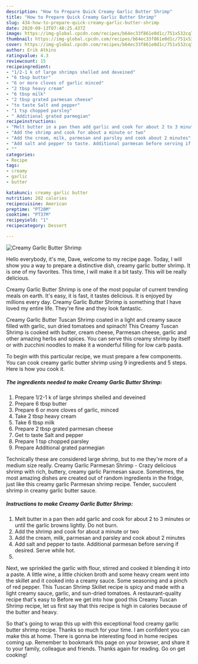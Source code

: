 ```yaml
---
description: "How to Prepare Quick Creamy Garlic Butter Shrimp"
title: "How to Prepare Quick Creamy Garlic Butter Shrimp"
slug: 434-how-to-prepare-quick-creamy-garlic-butter-shrimp
date: 2020-09-13T07:48:25.437Z
image: https://img-global.cpcdn.com/recipes/b64ec33f861e0d1c/751x532cq70/creamy-garlic-butter-shrimp-recipe-main-photo.jpg
thumbnail: https://img-global.cpcdn.com/recipes/b64ec33f861e0d1c/751x532cq70/creamy-garlic-butter-shrimp-recipe-main-photo.jpg
cover: https://img-global.cpcdn.com/recipes/b64ec33f861e0d1c/751x532cq70/creamy-garlic-butter-shrimp-recipe-main-photo.jpg
author: Erik Atkins
ratingvalue: 4.3
reviewcount: 15
recipeingredient:
- "1/2-1 k of large shrimps shelled and deveined"
- "6 tbsp butter"
- "6 or more cloves of garlic minced"
- "2 tbsp heavy cream"
- "6 tbsp milk"
- "2 tbsp grated parmesan cheese"
- "to taste Salt and pepper"
- "1 tsp chopped parsley"
- " Additional grated parmegian"
recipeinstructions:
- "Melt butter in a pan then add garlic and cook for about 2 to 3 minutes or until the garlic browns lightly. Do not burn."
- "Add the shrimp and cook for about a minute or two"
- "Add the cream, milk, parmesan and parsley and cook about 2 minutes"
- "Add salt and pepper to taste. Additional parmesan before serving if desired. Serve while hot."
- ""
categories:
- Recipe
tags:
- creamy
- garlic
- butter

katakunci: creamy garlic butter 
nutrition: 202 calories
recipecuisine: American
preptime: "PT20M"
cooktime: "PT37M"
recipeyield: "1"
recipecategory: Dessert

---
```



![Creamy Garlic Butter Shrimp](https://img-global.cpcdn.com/recipes/b64ec33f861e0d1c/751x532cq70/creamy-garlic-butter-shrimp-recipe-main-photo.jpg)

Hello everybody, it's me, Dave, welcome to my recipe page. Today, I will show you a way to prepare a distinctive dish, creamy garlic butter shrimp. It is one of my favorites. This time, I will make it a bit tasty. This will be really delicious.

Creamy Garlic Butter Shrimp is one of the most popular of current trending meals on earth. It's easy, it is fast, it tastes delicious. It is enjoyed by millions every day. Creamy Garlic Butter Shrimp is something that I have loved my entire life. They're fine and they look fantastic.

Creamy Garlic Butter Tuscan Shrimp coated in a light and creamy sauce filled with garlic, sun dried tomatoes and spinach! This Creamy Tuscan Shrimp is cooked with butter, cream cheese, Parmesan cheese, garlic and other amazing herbs and spices. You can serve this creamy shrimp by itself or with zucchini noodles to make it a wonderful filling for low carb pasta.


To begin with this particular recipe, we must prepare a few components. You can cook creamy garlic butter shrimp using 9 ingredients and 5 steps. Here is how you cook it.

<!--inarticleads1-->

##### The ingredients needed to make Creamy Garlic Butter Shrimp:

1. Prepare 1/2-1 k of large shrimps shelled and deveined
1. Prepare 6 tbsp butter
1. Prepare 6 or more cloves of garlic, minced
1. Take 2 tbsp heavy cream
1. Take 6 tbsp milk
1. Prepare 2 tbsp grated parmesan cheese
1. Get to taste Salt and pepper
1. Prepare 1 tsp chopped parsley
1. Prepare  Additional grated parmegian


Technically these are considered large shrimp, but to me they&#39;re more of a medium size really. Creamy Garlic Parmesan Shrimp - Crazy delicious shrimp with rich, buttery, creamy garlic Parmesan sauce. Sometimes, the most amazing dishes are created out of random ingredients in the fridge, just like this creamy garlic Parmesan shrimp recipe. Tender, succulent shrimp in creamy garlic butter sauce. 

<!--inarticleads2-->

##### Instructions to make Creamy Garlic Butter Shrimp:

1. Melt butter in a pan then add garlic and cook for about 2 to 3 minutes or until the garlic browns lightly. Do not burn.
1. Add the shrimp and cook for about a minute or two
1. Add the cream, milk, parmesan and parsley and cook about 2 minutes
1. Add salt and pepper to taste. Additional parmesan before serving if desired. Serve while hot.
1. 


Next, we sprinkled the garlic with flour, stirred and cooked it blending it into a paste. A little wine, a little chicken broth and some heavy cream went into the skillet and it cooked into a creamy sauce. Some seasoning and a pinch of red pepper. This Tuscan Shrimp Skillet recipe is spicy and made with a light creamy sauce, garlic, and sun-dried tomatoes. A restaurant-quality recipe that&#39;s easy to Before we get into how good this Creamy Tuscan Shrimp recipe, let us first say that this recipe is high in calories because of the butter and heavy. 

So that's going to wrap this up with this exceptional food creamy garlic butter shrimp recipe. Thanks so much for your time. I am confident you can make this at home. There is gonna be interesting food in home recipes coming up. Remember to bookmark this page on your browser, and share it to your family, colleague and friends. Thanks again for reading. Go on get cooking!
